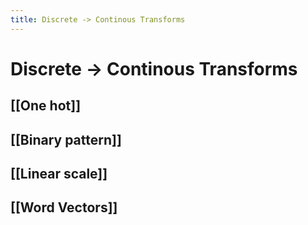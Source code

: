 ```yaml
---
title: Discrete -> Continous Transforms
---
```


# Discrete -> Continous Transforms

## [[One hot]]

## [[Binary pattern]]

## [[Linear scale]]

## [[Word Vectors]]






















































